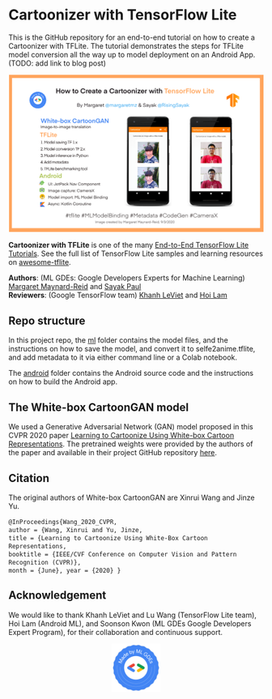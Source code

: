 # Cartoonizer with TensorFlow Lite

This is the GitHub repository for an end-to-end tutorial on how to create a Cartoonizer with TFLite. The tutorial demonstrates the steps for TFLite model conversion all the way up to model deployment on an Android App. (TODO: add link to blog post)

<div align="center">
<img src="images/2020-09-03_Cartoonizer-graphic.png" width=650'/>
</div>

**Cartoonizer with TFLite** is one of the many [End-to-End TensorFlow Lite Tutorials](https://github.com/ml-gde/e2e-tflite-tutorials). See the full list of TensorFlow Lite samples and learning resources on [awesome-tflite](https://github.com/margaretmz/awesome-tflite).

**Authors**: (ML GDEs: Google Developers Experts for Machine Learning)  [Margaret Maynard-Reid](https://twitter.com/margaretmz) and [Sayak Paul](https://twitter.com/RisingSayak)   
**Reviewers**: (Google TensorFlow team) [Khanh LeViet](https://twitter.com/khanhlvg) and [Hoi Lam](https://twitter.com/hoitab) 


## Repo structure
In this project repo, the [ml](ml/) folder contains the model files, and the instructions on how to save the model, and convert it to selfe2anime.tflite, and add metadata to it via either command line or a Colab notebook.  

The [android](android/) folder contains the Android source code and the instructions on how to build the Android app.

## The White-box CartoonGAN model
We used a Generative Adversarial Network (GAN) model proposed in this CVPR 2020 paper [Learning to Cartoonize Using White-box Cartoon Representations](https://github.com/SystemErrorWang/White-box-Cartoonization/blob/master/paper/06791.pdf). The pretrained weights were provided by the authors of the paper and available in their project GitHub repository [here](https://github.com/SystemErrorWang/White-box-Cartoonization).

## Citation
The original authors of White-box CartoonGAN are Xinrui Wang and Jinze Yu.
```
@InProceedings{Wang_2020_CVPR,   
author = {Wang, Xinrui and Yu, Jinze,     
title = {Learning to Cartoonize Using White-Box Cartoon Representations,   
booktitle = {IEEE/CVF Conference on Computer Vision and Pattern Recognition (CVPR)},   
month = {June}, year = {2020} }
```

## Acknowledgement
We would like to thank Khanh LeViet and Lu Wang (TensorFlow Lite team), Hoi Lam (Android ML), and Soonson Kwon (ML GDEs Google Developers Expert Program), for their collaboration and continuous support.

<div align="center"><img src="images/made-by-ml-gdes.png" width='96' height='96'/></div>